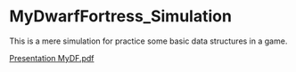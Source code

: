 # MyDwarfFortress_Simulation
This is a mere simulation for practice some basic data structures in a game.

[Presentation MyDF.pdf](https://github.com/user-attachments/files/17740504/Presentation.MyDF.pdf)
